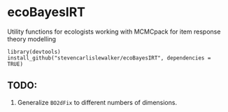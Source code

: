 ecoBayesIRT
===========

Utility functions for ecologists working with MCMCpack for item response theory modelling

```{r}
library(devtools)
install_github("stevencarlislewalker/ecoBayesIRT", dependencies = TRUE)
```

TODO:
-----

1. Generalize `BO2dFix` to different numbers of dimensions.
